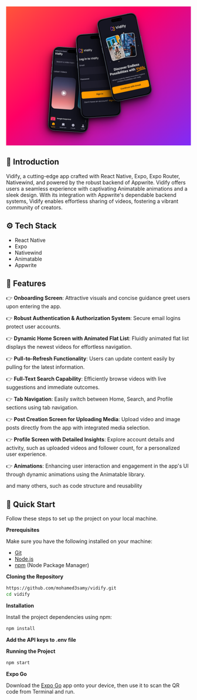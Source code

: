 ![App Screenshot](assets/vidify.png)

## <a name="introduction">🤖 Introduction</a>

Vidify, a cutting-edge app crafted with React Native, Expo, Expo Router, Nativewind, and powered by the robust backend of Appwrite. Vidify offers users a seamless experience with captivating Animatable animations and a sleek design. With its integration with Appwrite's dependable backend systems, Vidify enables effortless sharing of videos, fostering a vibrant community of creators.

## <a name="tech-stack">⚙️ Tech Stack</a>

- React Native
- Expo
- Nativewind
- Animatable
- Appwrite

## <a name="features">🔋 Features</a>

👉 **Onboarding Screen**: Attractive visuals and concise guidance greet users upon entering the app.

👉 **Robust Authentication & Authorization System**: Secure email logins protect user accounts.

👉 **Dynamic Home Screen with Animated Flat List**: Fluidly animated flat list displays the newest videos for effortless navigation.

👉 **Pull-to-Refresh Functionality**: Users can update content easily by pulling for the latest information.

👉 **Full-Text Search Capability**: Efficiently browse videos with live suggestions and immediate outcomes.

👉 **Tab Navigation**: Easily switch between Home, Search, and Profile sections using tab navigation.

👉 **Post Creation Screen for Uploading Media**: Upload video and image posts directly from the app with integrated media selection.

👉 **Profile Screen with Detailed Insights**: Explore account details and activity, such as uploaded videos and follower count, for a personalized user experience.

👉 **Animations**: Enhancing user interaction and engagement in the app's UI through dynamic animations using the Animatable library.

and many others, such as code structure and reusability 

## <a name="quick-start">🤸 Quick Start</a>

Follow these steps to set up the project on your local machine.

**Prerequisites**

Make sure you have the following installed on your machine:

- [Git](https://git-scm.com/)
- [Node.js](https://nodejs.org/en)
- [npm](https://www.npmjs.com/) (Node Package Manager)

**Cloning the Repository**

```bash
https://github.com/mohamed3samy/vidify.git
cd vidify
```
**Installation**

Install the project dependencies using npm:

```bash
npm install
```

**Add the API keys to .env file**

**Running the Project**

```bash
npm start
```

**Expo Go**

Download the [Expo Go](https://expo.dev/go) app onto your device, then use it to scan the QR code from Terminal and run.

